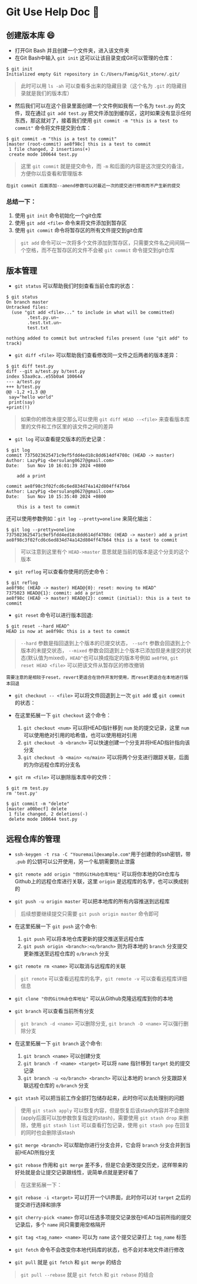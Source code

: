# Git Use Help Doc :book:
## 创建版本库 :smile:
- 打开Git Bash 并且创建一个文件夹，进入该文件夹
- 在Git Bash中输入 `git init` 这可以让该目录变成Git可以管理的仓库：
```
$ git init  
Initialized empty Git repository in C:/Users/Famig/Git_store/.git/
```
> 此时可以用 `ls -ah` 可以查看多出来的隐藏目录（这个名为 `.git` 的隐藏目录就是我们的版本库）

- 然后我们可以在这个目录里面创建一个文件例如我有一个名为 `test.py` 的文件，现在通过 `git add test.py` 把文件添加到缓存区，这时如果没有显示任何东西，那这就对了，接着我们使用 `git commit -m "this is a test to commit"` 命令将文件提交到仓库：
```
$ git commit -m "this is a test to commit"
[master (root-commit) ae8f98c] this is a test to commit
 1 file changed, 2 insertions(+)
 create mode 100644 test.py
```
> 这里 `git commit` 就是提交命令，而 `-m` 和后面的内容是这次提交的备注，方便你以后查看和管理版本

    在git commit 后面添加--amend参数可以对最近一次的提交进行修改而不产生新的提交
### 总结一下：
1. 使用 `git init` 命令初始化一个git仓库
2. 使用 `git add <file>` 命令来将文件添加到暂存区
3. 使用 `git commit` 命令将暂存区的所有文件提交到git仓库
> `git add` 命令可以一次将多个文件添加到暂存区，只需要文件名之间间隔一个空格，而不在暂存区的文件不会被 `git commit` 命令提交到git仓库

## 版本管理
- `git status` 可以帮助我们时刻查看当前仓库的状态：
```
$ git status
On branch master
Untracked files:
  (use "git add <file>..." to include in what will be committed)
        .test.py.un~
        .test.txt.un~
        test.txt

nothing added to commit but untracked files present (use "git add" to track)
```

- `git diff <file>` 可以帮助我们查看修改同一文件之后两者的版本差异：
```
$ git diff test.py
diff --git a/test.py b/test.py
index 53aa9ca..e55b0a4 100644
--- a/test.py
+++ b/test.py
@@ -1,2 +1,3 @@
 say="hello world"
 print(say)
+print(!)
```
> 如果你的修改未提交那么可以使用 `git diff HEAD --<file>` 来查看版本库里的文件和工作区里的该文件之间的差异

- `git log` 可以查看提交版本的历史记录：
```
$ git log
commit 7375023625471c9ef5fdd4ed18c8dd614df4708c (HEAD -> master)
Author: LazyPig <bersulang0627@gmail.com>
Date:   Sun Nov 10 16:01:39 2024 +0800

    add a print

commit ae8f98c3f02fcd6c6ed834d74a142d804ff47b64
Author: LazyPig <bersulang0627@gmail.com>
Date:   Sun Nov 10 15:35:40 2024 +0800

    this is a test to commit
```
还可以使用参数例如：`git log --pretty=oneline` 来简化输出：
```
$ git log --pretty=oneline
7375023625471c9ef5fdd4ed18c8dd614df4708c (HEAD -> master) add a print
ae8f98c3f02fcd6c6ed834d74a142d804ff47b64 this is a test to commit
```
> 可以注意到这里有个 `HEAD->master` 意思就是当前的版本是这个分支的这个版本

- `git reflog` 可以查看你使用的历史命令：
```
$ git reflog
ae8f98c (HEAD -> master) HEAD@{0}: reset: moving to HEAD^
7375023 HEAD@{1}: commit: add a print
ae8f98c (HEAD -> master) HEAD@{2}: commit (initial): this is a test to commit
```
- `git reset` 命令可以进行版本回退:
```
$ git reset --hard HEAD^
HEAD is now at ae8f98c this is a test to commit
```
> `--hard` 参数是指回退到上个版本的已提交状态， `--soft` 参数会回退到上个版本的未提交状态， `--mixed` 参数会回退到上个版本已添加但是未提交的状态(默认值为mixed)，`HEAD^`也可以换成指定的版本号例如 `ae8f98`, `git reset HEAD <file>` 可以把该文件从暂存区的修改撤销

    需要注意的是相较于reset，revert更适合在协作开发时使用，而reset更适合在本地进行版本回退

- `git checkout -- <file>` 可以将文件回退到上一次 `git add` 或 `git commit` 的状态：

- 在这里拓展一下 `git checkout` 这个命令：
  1. `git checkout <num>` 可以将HEAD指针移到 `num` 处的提交记录，这里 `num` 可以使用绝对引用的哈希值，也可以使用相对引用
  2. `git checkout -b <branch>` 可以快速创建一个分支并将HEAD指针指向该分支
  3. `git checkout -b <main> <o/main>` 可以将两个分支进行跟踪关联，后面的为你远程仓库的分支名
- `git rm <file>` 可以删除版本库中的文件：
```
$ git rm test.py
rm 'test.py'

$ git commit -m "delete"
[master a00becf] delete
 1 file changed, 2 deletions(-)
 delete mode 100644 test.py
```
## 远程仓库的管理
- `ssh-keygen -t rsa -C "Youremail@example.com"`用于创建你的ssh密钥，带 `.pub` 的公钥可以公开使用，另一个私钥需要防止泄露

- `git remote add origin "你的GitHub仓库地址"` 可以将你本地的Git仓库与Github上的远程仓库进行关联，这里 `origin` 是远程库的名字，也可以换成别的

- `git push -u origin master` 可以把本地库的所有内容推送到远程库
> 后续想要继续提交只需要 `git push origin master` 命令即可

- 在这里拓展一下 `git push` 这个命令:
  1. `git push` 可以将本地仓库更新的提交推送至远程仓库
  2. `git push origin <branch>:<o/branch>` 则为将本地的 `branch` 分支提交更新推送至远程仓库的 `o/branch` 分支

- `git remote rm <name>` 可以取消与远程库的关联
>  `git remote` 可以查看远程库的名字，`git remote -v` 可以查看远程库详细信息

- `git clone "你的GitHub仓库地址"` 可以从Github克隆远程库到你的本地

- `git branch` 可以查看当前所有分支
> `git branch -d <name>` 可以删除分支, `git branch -D <name>` 可以强行删除分支

- 在这里拓展一下 `git branch` 这个命令:
  1. `git branch <name>` 可以创建分支
  2. `git branch -f <name> <target>` 可以将 `name` 指针移到 `target` 处的提交记录
  3. `git branch -u <o/branch> <branch>` 可以让本地的 `branch` 分支跟踪关联远程仓库的 `o/branch` 分支

- `git stash` 可以把当前工作全部打包储存起来，此时你可以去处理别的问题
> 使用 `git stash apply` 可以恢复内容，但是恢复后该stash内容并不会删除(apply后面可以加参数恢复指定的stash)，需要使用 `git stash drop` 来删除，使用 `git stash list` 可以查看打包记录，使用 `git stash pop` 在回复的同时也会删除该stash

- `git merge <branch>` 可以帮助你进行分支合并，它会将 `branch` 分支合并到当前HEAD所指分支

- `git rebase` 作用和 `git merge` 差不多，但是它会更改提交历史，这样带来的好处就是会让提交记录跟线性，说简单点就是更好看了
> 在这里拓展一下：
-   `git rebase -i <target>` 可以打开一个UI界面，此时你可以对 `target` 之后的提交进行选择和排序

- `git cherry-pick <name>` 你可以任选多项提交记录放在HEAD当前所指的提交记录后，多个 `name` 间只需要用空格隔开

- `git tag <tag_name> <name>` 可以为 `name` 这个提交记录打上 `tag_name` 标签

- `git fetch` 命令不会改变你本地代码库的状态，也不会对本地文件进行修改

- `git pull` 就是 `git fetch` 和 `git merge` 的结合
> `git pull --rebase` 就是 `git fetch` 和 `git rebase` 的结合